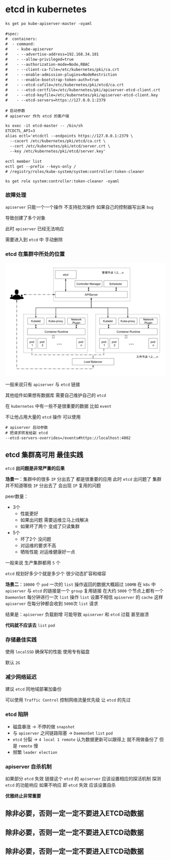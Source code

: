 # etcd in kubernetes

```shell
ks get po kube-apiserver-master -oyaml

#spec:
#  containers:
#  - command:
#    - kube-apiserver
#    - --advertise-address=192.168.34.101
#    - --allow-privileged=true
#    - --authorization-mode=Node,RBAC
#    - --client-ca-file=/etc/kubernetes/pki/ca.crt
#    - --enable-admission-plugins=NodeRestriction
#    - --enable-bootstrap-token-auth=true
#    - --etcd-cafile=/etc/kubernetes/pki/etcd/ca.crt
#    - --etcd-certfile=/etc/kubernetes/pki/apiserver-etcd-client.crt
#    - --etcd-keyfile=/etc/kubernetes/pki/apiserver-etcd-client.key
#    - --etcd-servers=https://127.0.0.1:2379

# 启动参数
# apiserver 作为 etcd 的客户端
```



```shell
ks exec -it etcd-master -- /bin/sh
ETCDCTL_API=3
alias ectl='etcdctl --endpoints https://127.0.0.1:2379 \
  --cacert /etc/kubernetes/pki/etcd/ca.crt \
  --cert /etc/kubernetes/pki/etcd/server.crt \
  --key /etc/kubernetes/pki/etcd/server.key'
  
ectl member list
ectl get --prefix --keys-only /
# /registry/roles/kube-system/system:controller:token-cleaner
```


```shell
ks get role system:controller:token-cleaner -oyaml
```



### 故障处理

`apiserver` 只能一个一个操作 不支持批次操作 如果自己的控制器写出来 `bug`

导致创建了多个对象

此时 `apiserver` 已经无法响应

需要进入到 `etcd` 中 手动删除


### etcd 在集群中所处的位置

![etcdink8s](images/etcdink8s.png)

一般来说只有 `apiserver` 与 `etcd` 链接

其他组件如果想有数据库 需要自己维护自己的 `etcd`


在 `kubernetes` 中有一些不是很重要的数据 比如 `event`

不让他占用大量的 `etcd` 操作 可以使用

```shell
# apiserver 启动参数
# 把请求转发给副 etcd
--etcd-servers-overrides=/events#https://localhost:4002
```


## etcd 集群高可用 最佳实践

`etcd` **出问题是非常严重的后果**

**场景一**：集群中的很多 `IP` 分出去了 都是很重要的应用
此时 `etcd` 出问题了 集群并不知道哪些 `IP` 分出去了 
会出现 `IP` 复用的问题

peer数量：
- 3个
  - 性能更好
  - 如果出问题 需要运维立马上线解决
  - 如果坏了两个 变成了只读集群
- 5个
  - 坏了2个 没问题
  - 对运维的要求不高
  - 牺牲性能 对运维健康好一点

一般来说 生产集群都用 `5` 个

`etcd` 规划好多少个就是多少个 很少动态扩容和缩容

**场景二**：`10000` 个 `pod` 一次的 `list` 操作返回的数据大概超过 `100MB`
在 `k8s` 中 `apiserver` 与 `etcd` 的链接是一个 `group` 复用链接
在大约 `5000` 个节点上都有一个 `DaemonSet` 每分钟进行一次 `list` 操作
`list` 设置不相信 `apiserver` 的 `cache`
这样 `apiserver` 在每分钟都会收到 `5000`次 `list` 请求

结果是：`apiserver` 负载剧增 可能导致 `apiserver` 和 `etcd` 过载 甚至崩溃


**代码就不应该去** `list` `pod`


### 存储最佳实践

使用 `localSSD` 确保写的性能 使用专有磁盘

默认 `2G`

### 减少网络延迟

建议 `etcd` 同地域部署加备份

可以使用 `Traffic Control` 控制网络流量优先级 让 `etcd` 的先过


### etcd 陷阱

- 磁盘暴涨 -> 不停的做 `snapshot`
- 与 `apiserver` 之间链路阻塞 -> `DaemonSet` `list` `pod`
- `etcd` 分裂 -> `4 local 1 remote` 认为数据更新可以跟得上 就不用做备份了 但是 `remote` 慢
- 频繁 `leader election`




### apiserver 自杀机制

如果部分 `etcd` 失效 链接这个 `etcd` 的 `apiserver` 
应该设置相应的探活机制 探测 `etcd` 的功能响应
如果不响应 即 `etcd` 失效 应该设置自杀

**优雅终止非常重要**


## 除非必要，否则一定一定不要进入ETCD动数据
## 除非必要，否则一定一定不要进入ETCD动数据
## 除非必要，否则一定一定不要进入ETCD动数据





































